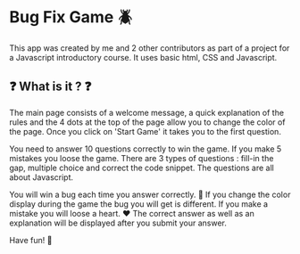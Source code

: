 # Bug Fix Game :beetle:

This app was created by me and 2 other contributors as part of a project for a Javascript introductory course.
It uses basic html, CSS and Javascript.

## :question: What is it ? :question:
The main page consists of a welcome message, a quick explanation of the rules and the 4 dots at the top of the page allow you to change the color of the page.
Once you click on 'Start Game' it takes you to the first question.

You need to answer 10 questions correctly to win the game. If you make 5 mistakes you loose the game. 
There are 3 types of questions : fill-in the gap, multiple choice and correct the code snippet. 
The questions are all about Javascript. 

You will win a bug each time you answer correctly. :bug: If you change the color display during the game the bug you will get is different. 
If you make a mistake you will loose a heart. :heart:
The correct answer as well as an explanation will be displayed after you submit your answer.

Have fun! :clap: 
